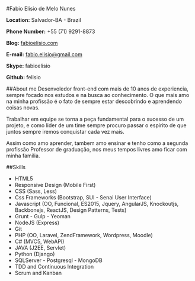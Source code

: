 #Fabio Elisio de Melo Nunes

**Location:** Salvador-BA - Brazil

**Phone Number:** +55 (71) 9291-8873

**Blog:** [fabioelisio.com](http://fabioelisio.com)

**E-mail:** fabio.elisio@gmail.com

**Skype:** fabioelisio

**Github:** felisio

##About me
Desenvoledor front-end com mais de 10 anos de experiencia, sempre focado nos estudos e na busca ao conhecimento. O que mais amo na minha profissão é o fato de sempre estar descobrindo e aprendendo coisas novas. 

Trabalhar em equipe se torna a peça fundamental para o sucesso de um projeto, e como lider de um time sempre procuro passar o espirito de que juntos sempre iremos conquistar cada vez mais.

Assim como amo aprender, tambem amo ensinar e tenho como a segunda profissão Professor de graduação, nos meus tempos livres amo ficar com minha familia.

##Skills

* HTML5 
* Responsive Design (Mobile First)
* CSS (Sass, Less)
* Css Frameworks (Bootstrap, SUI - Senai User Interface)
* Javascript (OO, Funcional, ES2015, Jquery, AngularJS, Knockoutjs, Backbonejs, ReactJS, Design Patterns, Tests)
* Grunt - Gulp - Yeoman
* NodeJS (Express)
* Git
* PHP (OO, Laravel, ZendFramework, Wordpress, Moodle)
* C# (MVC5, WebAPI)
* JAVA (J2EE, Servlet)
* Python (Django)
* SQLServer - Postgresql - MongoDB
* TDD and Continuous Integration
* Scrum and Kanban


